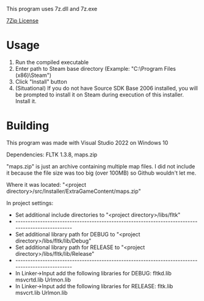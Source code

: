 This program uses 7z.dll and 7z.exe

[7Zip License](https://www.7-zip.org/license.txt)

# Usage
1) Run the compiled executable
2) Enter path to Steam base directory \(Example: "C:\Program Files \(x86\)\Steam"\)
3) Click "Install" button
4) \(Situational\) If you do not have Source SDK Base 2006 installed, you will be prompted to install it on Steam during execution of this installer. Install it.

# Building
This program was made with Visual Studio 2022 on Windows 10

Dependencies: FLTK 1.3.8, maps.zip

"maps.zip" is just an archive containing multiple map files.
I did not include it because the file size was too big \(over 100MB\) so Github wouldn't let me.

Where it was located: "\<project directory\>/src/Installer/ExtraGameContent/maps.zip"

In project settings:
- Set additional include directories to "\<project directory\>/libs/fltk"
- \-------------------------------------------------------------------------------------------------
- Set additional library path for DEBUG to "\<project directory\>/libs/fltk/lib/Debug"
- Set additional library path for RELEASE to "\<project directory\>/libs/fltk/lib/Release"
- \-------------------------------------------------------------------------------------------------
- In Linker->Input add the following libraries for DEBUG: fltkd.lib msvcrtd.lib Urlmon.lib
- In Linker->Input add the following libraries for RELEASE: fltk.lib msvcrt.lib Urlmon.lib
